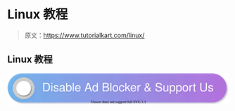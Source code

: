 # Linux 教程

> 原文：<https://www.tutorialkart.com/linux/>

## Linux 教程

[![](img/925da31b32d6bc3827932f6c8afb11bb.png)](https://www.tutorialkart.com/)
